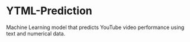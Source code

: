 # YTML-Prediction
Machine Learning model that predicts YouTube video performance using text and numerical data.
